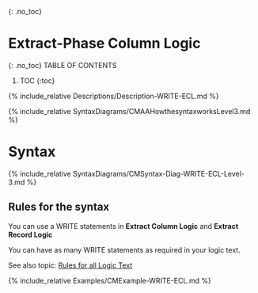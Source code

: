 {: .no_toc}
# Extract-Phase Column Logic 

{: .no_toc}
TABLE OF CONTENTS 
1. TOC
{:toc}  

{% include_relative Descriptions/Description-WRITE-ECL.md %}

{% include_relative SyntaxDiagrams/CMAAHowthesyntaxworksLevel3.md %}

# Syntax 

{% include_relative SyntaxDiagrams/CMSyntax-Diag-WRITE-ECL-Level-3.md %}  

## Rules for the syntax

You can use a WRITE statements in **Extract Column Logic** and **Extract Record Logic**

You can have as many WRITE statements as required in your logic text.

See also topic: [Rules for all Logic Text](../../Workbench/RulesforallLogicText.md) 

{% include_relative Examples/CMExample-WRITE-ECL.md %} 

